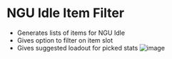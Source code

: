 # NGU Idle Item Filter
- Generates lists of items for NGU Idle
- Gives option to filter on item slot 
- Gives suggested loadout for picked stats
![image](https://github.com/Zeekb/ngu-idle-item-filter/assets/24407565/0d9b765c-ac17-4e1e-ade5-588c765df564)
